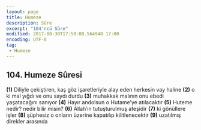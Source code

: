 ```yaml
---
layout: page
title: Humeze
description: Sûre
excerpt: "104'ncü Sûre"
modified: 2017-08-30T17:50:00.564948 17:00
encoding: UTF-8
tag: 
 - Humeze
---
```


## 104. Humeze Sûresi

**(1)** Diliyle çekiştiren, kaş göz işaretleriyle alay eden herkesin vay haline
**(2)** o ki mal yığdı ve onu saydı durdu
**(3)** muhakkak malının onu ebedi yaşatacağını sanıyor
**(4)** Hayır andolsun o Hutame’ye atılacaktır
**(5)** Huteme nedir? nedir bilir misin?
**(6)** Allah’ın tutuşturulmuş ateşidir
**(7)** ki gönüllere işler
**(8)** şüphesiz o onların üzerine kapatılıp kilitlenecektir
**(9)** uzatılmış direkler arasında 
